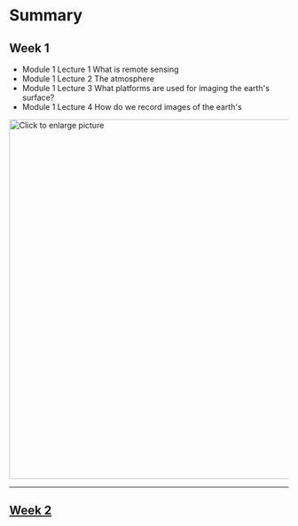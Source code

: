 # Summary

## Week 1

  - Module 1 Lecture 1 What is remote sensing
  - Module 1 Lecture 2 The atmosphere
  - Module 1 Lecture 3 What platforms are used for imaging the earth's surface?
  - Module 1 Lecture 4 How do we record images of the earth's 

<a href="https://drive.google.com/uc?export=view&id=154eNrUUwXO2CkdRb0dTh9IRxoJW49Yw0"><img src="https://drive.google.com/uc?export=view&id=154eNrUUwXO2CkdRb0dTh9IRxoJW49Yw0" style="width: 650px; max-width: 100%; height: auto" title="Click to enlarge picture" />

____________

## Week 2
